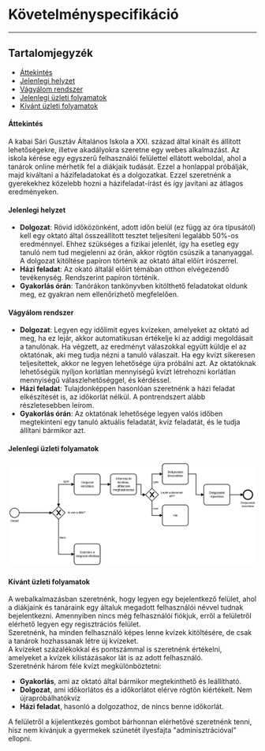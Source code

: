# Követelményspecifikáció
* * *
## Tartalomjegyzék
- [Áttekintés](#áttekintés)
- [Jelenlegi helyzet](#jelenlegi-helyzet)
- [Vágyálom rendszer](#vágyálom-rendszer)
- [Jelenlegi üzleti folyamatok](#jelenlegi-üzleti-folyamatok)
- [Kívánt üzleti folyamatok](#kívánt-üzleti-folyamatok)



#### Áttekintés
A kabai Sári Gusztáv Általános Iskola a XXI. század által kínált és állított lehetőségekre, illetve akadályokra szeretne egy webes alkalmazást.
Az iskola kérése egy egyszerű felhasználói felülettel ellátott weboldal, ahol a tanárok  online mérhetik fel a diákjaik tudását. Ezzel a honlappal próbálják, majd kiváltani a házifeladatokat és a dolgozatkat. Ezzel szeretnénk a gyerekekhez közelebb hozni a házifeladat-írást és így javítani  az átlagos eredményeken.
#### Jelenlegi helyzet
- **Dolgozat**: Rövid időközönként, adott időn belül (ez függ az óra típusától) kell egy oktató által összeállított tesztet teljesíteni legalább 50%-os eredménnyel. Ehhez szükséges a fizikai jelenlét, így ha esetleg egy tanuló nem tud megjelenni az órán, akkor rögtön csúszik a tananyaggal. A dolgozat kitöltése papíron történik az oktató által előírt írószerrel. 
- **Házi feladat**: Az okató általál előírt témában otthon elvégezendő tevékenység. Rendszerint papíron történik.
- **Gyakorlás órán**: Tanórákon tankönyvben kitölthető feladatokat oldunk meg, ez gyakran nem ellenőrizhető megfelelően.
#### Vágyálom rendszer
- **Dolgozat**: Legyen egy időlimit egyes kvízeken, amelyeket az oktató ad meg, ha ez lejár, akkor automatikusan értékelje ki az addigi megoldásait a tanulónak. Ha végzett, az eredményt válaszokkal együtt küldje el az oktatónak, aki meg tudja nézni a tanuló válaszait. Ha egy kvízt sikeresen teljesítettek, akkor ne legyen lehetősége újra próbálni azt. Az oktatóknak lehetőségük nyíljon korlátlan mennyiségű kvízt létrehozni korlátlan mennyiségű válaszlehetőséggel, és kérdéssel.
- **Házi feladat**: Tulajdonképpen hasonlóan szeretnénk a  házi feladat elkészítését is, az időkorlát nélkül. A pontrendszert alább részletesebben leírom.
- **Gyakorlás órán**: Az oktatónak lehetősége legyen valós időben megtekinteni egy tanuló aktuális feladatát, kvíz feladatát, és le tudja állítani bármikor azt.
#### Jelenlegi üzleti folyamatok
![Jelenlegi folyamatok](./img/jelenlegi_uzleti_folyamat_modell_bpmn.svg)<br>

#### Kívánt üzleti folyamatok
A webalkalmazásban szeretnénk, hogy legyen egy bejelentkező felület, ahol a diákjaink és tanáraink egy általuk megadott felhasználói névvel tudnak bejelentkezni. Amennyiben nincs még felhasználói fiókjuk, erről a felületről elérhető legyen egy regisztrációs felület.<br>
Szeretnénk, ha minden felhasználó képes lenne kvízek kitöltésére, de csak a tanárok hozhassanak létre új kvízeket.<br>
A kvízeket százalékokkal és pontszámmal is szeretnénk értékelni, amelyeket a kvízek kilistázásakor lát is az adott felhasználó.<br>
Szeretnénk három féle kvízt megkülönböztetni:
- **Gyakorlás**, ami az oktató által bármikor megtekinthető és leállítható.
- **Dolgozat**, ami időkorlátos és a időkorlátot elérve rögtön kiértékelt. Nem újrapróbálhatókvíz
- **Házi feladat**, hasonló a dolgozathoz, de nincs benne időkorlát.<br> 

A felületről a kijelentkezés gombot bárhonnan elérhetővé szeretnénk tenni, hisz nem kívánjuk a gyermekek szünetét ilyesfajta "adminisztrációval" ellopni.

